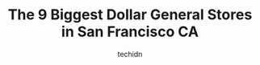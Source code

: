 ---
layout: ampstory
image: https://i0.wp.com/www.depkes.org/wp-content/uploads/2023/06/dollar-general-0-in-san-francisco-ca-1685965318.jpeg?resize=640,853
author: techidn
featured: false
description: Discover the impressive array of Dollar General options in San Francisco CA, where you can find 9 of the largest Dollar General establishments in the area. From renowned classics to hidden g
title: The 9 Biggest Dollar General Stores in San Francisco CA
cover:
   title: The 9 Biggest Dollar General Stores in San Francisco CA
   subtitle: Rickpate
   background: https://www.depkes.org/wp-content/uploads/2023/06/dollar-general-0-in-san-francisco-ca-1685965318.jpeg

pages: 
 - layout: thirds
   top: <h1>#1 Dollar General</h1>
   bottom: "<p>Most of the store products are locked inside wire cabinets. The prices are very high for a dollar general. I would only buy very simple things from this place due to the </p>"
   background: https://www.depkes.org/wp-content/uploads/2023/06/dollar-general-1-in-san-francisco-ca-1685965318.jpeg
   backgroundblur: true
 - layout: thirds
   top: <h1>#2 Dollar Tree</h1>
   bottom: "<p>2840 Geneva Ave, Daly City, CA 94014, United States</p>"
   background: https://www.depkes.org/wp-content/uploads/2023/06/dollar-general-2-in-san-francisco-ca-1685965318.jpeg
   cta:
      link: https://www.depkes.org/blog/the-9-biggest-dollar-general-stores-in-san-francisco-ca/
      text: The 9 Biggest Dollar General Stores in San Francisco CA
 - layout: thirds
   top: <h1>#3 One Dollar Only</h1>
   bottom: "<p>4550 Mission St, San Francisco, CA 94112, United States</p>"
   background: https://www.depkes.org/wp-content/uploads/2023/06/dollar-general-3-in-san-francisco-ca-1685965319.jpeg
   cta:
      link: https://www.depkes.org/blog/the-9-biggest-dollar-general-stores-in-san-francisco-ca/
      text: The 9 Biggest Dollar General Stores in San Francisco CA
 - layout: thirds
   top: <h1>#4 Dollar General</h1>
   bottom: "<p>2150 Solano Way, Concord, CA 94520, United States</p>"
   background: https://images.unsplash.com/photo-1488554378835-f7acf46e6c98?ixlib=rb-4.0.3&ixid=MnwxMjA3fDB8MHxwaG90by1wYWdlfHx8fGVufDB8fHx8&auto=format&fit=crop&w=640&h=853&q=80
   cta:
      link: https://www.depkes.org/blog/the-9-biggest-dollar-general-stores-in-san-francisco-ca/
      text: The 9 Biggest Dollar General Stores in San Francisco CA
 - layout: thirds
   top: <h1>#5 One Dollar Only</h1>
   bottom: "<p>6400 Mission St, Daly City, CA 94014, United States</p>"
   background: https://images.unsplash.com/photo-1609083590460-7b8cc0ca65f8?ixlib=rb-4.0.3&ixid=MnwxMjA3fDB8MHxwaG90by1wYWdlfHx8fGVufDB8fHx8&auto=format&fit=crop&w=640&h=853&q=80
   cta:
      link: https://www.depkes.org/blog/the-9-biggest-dollar-general-stores-in-san-francisco-ca/
      text: The 9 Biggest Dollar General Stores in San Francisco CA
 - layout: thirds
   top: <h1>#6 Dollar Tree</h1>
   bottom: "<p>6232 Mission St, Daly City, CA 94014, United States</p>"
   background: https://images.unsplash.com/photo-1552083974-186346191183?ixlib=rb-4.0.3&ixid=MnwxMjA3fDB8MHxwaG90by1wYWdlfHx8fGVufDB8fHx8&auto=format&fit=crop&w=640&h=853&q=80
   cta:
      link: https://www.depkes.org/blog/the-9-biggest-dollar-general-stores-in-san-francisco-ca/
      text: The 9 Biggest Dollar General Stores in San Francisco CA
 - layout: thirds
   top: <h1>#7 Dollar Store</h1>
   bottom: "<p>1133 Market St, San Francisco, CA 94103, United States</p>"
   background: https://images.unsplash.com/photo-1496096265110-f83ad7f96608?ixlib=rb-4.0.3&ixid=MnwxMjA3fDB8MHxwaG90by1wYWdlfHx8fGVufDB8fHx8&auto=format&fit=crop&w=640&h=853&q=80
   cta:
      link: https://www.depkes.org/blog/the-9-biggest-dollar-general-stores-in-san-francisco-ca/
      text: The 9 Biggest Dollar General Stores in San Francisco CA
 - layout: thirds
   middle: Continue reading...
   background: https://images.unsplash.com/photo-1567360425618-1594206637d2?ixlib=rb-4.0.3&ixid=MnwxMjA3fDB8MHxwaG90by1wYWdlfHx8fGVufDB8fHx8&auto=format&fit=crop&w=640&h=853&q=80
   cta:
      link: https://www.depkes.org/blog/the-9-biggest-dollar-general-stores-in-san-francisco-ca/
      text: The 9 Biggest Dollar General Stores in San Francisco CA
      
---